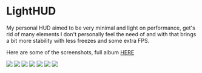 # LightHUD

My personal HUD aimed to be very minimal and light on performance, get's rid of many elements I don't personally feel the need of and with that brings a bit more stability with less freezes and some extra FPS.

Here are some of the screenshots, full album [HERE](../screenshots/showcase.md)

![](../screenshots/01_Main_Menu.jpg?raw=true)
![](../screenshots/09_Team_Selection.jpg?raw=true)
![](../screenshots/10_Class_Selection.jpg?raw=true)
![](../screenshots/14_Health_Buff_Normal.jpg?raw=true)
![](../screenshots/15_Health_Buff_Surface.jpg?raw=true)
![](../screenshots/16_Health_Buff_TF2.png?raw=true)
![](../screenshots/27_Scoreboard.jpg?raw=true)
